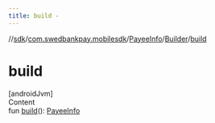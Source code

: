 ```yaml
---
title: build -
---
```

//[sdk](../../../../index)/[com.swedbankpay.mobilesdk](../../index)/[PayeeInfo](../index)/[Builder](index)/[build](build)



# build  
[androidJvm]  
Content  
fun [build](build)(): [PayeeInfo](../index)  



